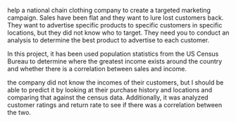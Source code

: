 help a national chain clothing company to create a targeted marketing campaign. Sales have been flat and 
they want to lure lost customers back. They want to advertise specific products to specific customers in specific locations, 
but they did not know who to target. They need you to conduct an analysis to determine the best product to advertise to each customer.

In this project, it has been used population statistics from the US Census Bureau to determine where the greatest income exists 
around the country and whether there is a correlation between sales and income. 

the company did not know the incomes of their customers, but I should be able to predict it by looking at their purchase history 
and locations and comparing that against the census data. Additionally, it was analyzed customer ratings and return rate to see 
if there was a correlation between the two.
